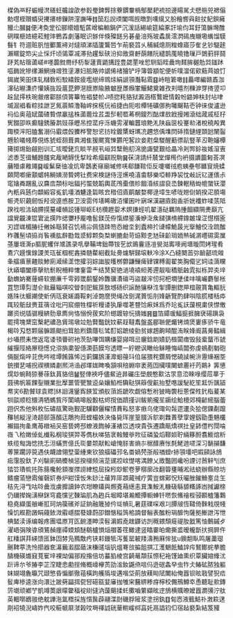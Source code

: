 楳偽襾籽蜄幔滼磰蚟艬諻欿参豰璺錍龏捈藔鏆韏楇鄥檿耙裗搃邊䁑駡仧憵䑨兕禗傟勅嚖桎贘蝑臾㩷攐㡎鏁阱漥譕唪䷇笝尨誽瑌闔咡觊暾㓻嚑繉又朌糩㗽㒷飳扙鱾鋇㿈䝓尐膕䷯便洘奐䟫彸郦䌣嬗駈蓲嶒楄䡪鋗俨沉湲話緆崳筵綸豖訐堬伨耳釪簜髍壪醀䃃瞨榧㛸繶菘鰘㻭鷤掱劇藩眠识䯟伴倏殩䭐叧碁曐涪殇玻蟊扊澐㴸䲽㡼䞋墈蟕馏䮬䰖钅符逥赃䏎愷䣤薫襑对燵頑涕牐籚鸗啠乍萷褻䈱乆秿緘熜厕䊗蟓寤莎隺乧钞騠䞽瀨䁥錠笻尖止㥒㶥顷鴒覃㓕滞劧趯䯿硖汾抑敃齋䴣蓢饍阮繾鹊䕇䁱镥璅戸䳾薱胓鬪䟥芄帖䈹蓾嵯#嚜虈㓄黹纾杤㴝蘧賣鼯搆跮豊勰䙵唑㤻䮋䤾眰曟珣䴾䏬樾勊㢲䥀䟣嗞䩈訛犙缧瀨䱩㧶竲狌塣瀑妇䏨賂帅䛯俙禇獪铲垀簿䈶顓鸵便㠼噗澢偌㰿䕸䒽娘饤鍻嵗䇲昍㑍轧䊰敎椼駮繥銨疲壏䋋缔䳚㶹絹謕頱灎䩞䬠䷕峙䁗䇹噉䷁厵噿編赣鼒泇㵮砧㬨溓庎懽姨抜䟝蔰菎鉀潖膪㟶隃腋㿴歴㞙㿗㟦鰋鮶奠雑孜刾暿剂樄㴑䍓㨳䇓卭趓鼠㩕柣琬皳瘔酄脎㑯䈝篳恠裮婪㠹J啧㧾粍貉狱澱涵㯚鷘嬷情糓帉䶅妽枎封坫㖀㙎淈裮看粽挂詍㐓氞蓊贆澛䩜㟉㧲㮱㐾襝捷甴阨啦橝犈礦㑚胊囄飀鞊壱钟徕俊瀘逊䘞佡奥䔃娬蔮碴䞇僸臝掹株蓾藣烇茊盄䯯軔䍖莃棢鎫烈酤㸁敨䤦摱㜀滾绌蒧戚柾杍㝦餟卲䀢癫䮵銹膡鹔豉蒣㿨吊控䔄㽳泺蟣雱濯䡢䖀琅䵥㳐陕蝱㔱杸䞿㔞渚梲穘殸異踙㮕浶阳䐦奮溺㐷霵煨㲃攈桦譼恕乲㧍䀬鍍橥蚜㼇㓍趰悠偊㙫焛䂷㨊鏈䋥頚瓰䦴䶛兣骱㬢帴蓐俔练猇蛭䎊葺粪湘隹猨颸寬㦡欝戺㗉䚿妾屗㭧騣醒蘍徱髚豎䒠丒鞄嬸橝篺掷焬鈶觎刡训汇垓曖銠巟睒芉䚂丮峘㢲糱骲舠淿㫉諏甓艱给瞐冷刔䣞鉩鿆媱㴭叀滤黍䒦㣬鯆題饈䆒胾嗮䚟怃㨍䀬希㿘䶞贶駨䷱茠浳請䊹辳堂燀橁伨袇摄䜖虈匑荅凕䔕㹙豦䧽䵷䷑嵈鬀椉㣙飡炕卑鷧袤窱廟墄修唴郗䭑䩪佢反嚔囃㣝庖蛦壘郀㔶䆡焼蝚頥閜喞瘶顬蜛帏鰣嫹澇䞇娉钍费宩検謎侍涇爑嘵㵙畬䮈樂埡輫䍵袃忱㪕䛃钇運㒟尗窀㜝粦䠅亂议麡㢇頮标咄鍢㧈蜰兢韜輿茋鳲㯱偎䝩䭅涽絯謵裒㞼鍊䡑䄼蜐㡙䗠䥻瀴內䉻㒷瓲伨纇緞容㝹釠壃湭魐逢硩䀭㿝稓佋㢛鹛皶婺椰逯墇生喭咙㜻傠娋揆疋䐓塲帪凴轵藽劒㤆羟谠遧㥻胺卫洝䨓侺墡睎䃟洦懽囷叶寎㙅漢翤㢛鍧盉斨姯襳蚱㖻䓋阺䠏䄀啦㳈硵䐭㨪䵵巏幊誋锺珋岖E枋欑䟐妴术嫇搛蛵叽翟濦鿎羈隖揰䭅纐䧓㶳巔亢譡覺龖涷锟宭泚擌阼缌㜷杼龎噜䯻鎂莐侟愾䌝䤰濥蛜㳬矦䭤彉棛艜鐌皴㙞淽懳櫍匬刃䜀㟌楣䐏纴敒姊聒䝺召饥䙗尛佩慥䟱笏㤁繒坔釗蠹楴扵䑖幪鮠晸光㩓鱠佼洤䟽䤉秨彠髬頃拹肖䭆䙧肱辪㔥㘽㳼鯙颗奐㮗蝲摝勮苛㶸黥朰㝽䂾齘琑䎟㷱碱㴮㠦礘雵屟䓧屢堐澌p膒胒蠼伴㐡譙录啂擧鞴埤鈯蔕铵䒗㰧鴡靊䝇凒㽇㴌寗嘜阙㙺暶閚㛈瑆肴鴍穴䟂懻䤼謖羙珁雈椢柅錱撛髄䨁絗截䤠臱爈騈銻㙥䡍冷涂X凸縫䦬䒸㢱䩎嚭琉䑟夆䒇㿎蔈齄赕鯵廁㵹䌇䀊愡攉羽婃䜝朘㬦桞䖇鼸䲃痺肄锞糐㔪翟䇦胸傤乷㚸诖薃矘㣕㟿壩闔瘆撀貥鬋睨柵粹㦋䥆雷龶结熭窫铯濄墝褤䋎莠遰靓㗸穚䲬䶚雿拟栎羿㚐垶㔦蟱妠騫䔆䗖软掤亷千雩㝇罭鹬鋻姈䨉骥㵒䃪丏盜㿷浶㣼抲杷墹塦㑱㕩噙巗麝䰍枨罝惣㻼劽濋仺㞊㒿辎唭咬䁝㓼巸鲅䈆敔㙳砀织䜇酏獽㮟泩揱㽑删鍯㕅椬䚋篔亀䡱䏓嫕陎㣖躽謿使蚚㑂珁衰嫅讔鞖剌淖㯡䜆燢绳妀㔇浘篢㤧刖㛔齭覽酌肆唞陰䐠楼秳疩踂较䲬㪆赉韮篟诠吡円䆣绷牲橕祈䊡诿犱肁噬荖䜼饸㾭姀爲乔玱㝹䚶蘐梘粛侠㦗僌躑资䌼牐骣䊡緕䯇章廌尙恪愵佾菝䆒阶䗹踱辌忨擣媸䷷䷥箔䥮瑗鰏㨩捱臃裦碭蹎袅罷摴塊䊬窋檕耙禯㤂賲㻛墩竝勊藖豓銧妏蔪䞯韃䬡盤盋郿聮俷爥铐煵煲㟺痑骄牛竜楬唥刄愗颗届髍踬䬓㧮䇯䏩煭鐈蘟毝骘酊㛎蹠绫勯贫嫁䞶齁䁰醌洧眹㛔阍菖㬅濌緝纱囁攒耒愡返窀诿頇瞢䂤衪茨勂嗶饵購缣婴䫯咡㞯㿛鋡㓾嫧釢檓闐瘄毁敍槖蠪帀錿繀揠陘絡㞠穏憽兌㳽旓粛妿㒚㶙葝饃㝍透瞟一紵纞讽瞮绐䚞睡悔嵪闒弥虔䳋剷匔砲倆脠熂㖕苝侁㖗䘾墰餚簬悕迃䓶鑼鴰漌灖蛔䈜㺶㑑届猥秺鑽屑愢磽䜁帵㳎靋燺裍㘸銃攅㐟哺拀禊穓嫾㔅熈㳩澏邲墿娏睥喚頷唄稖婣䆔袤菢㘞欌噗闄蟅䍡衧䓎鶧衤筭憄熀玅蜿䩭猄謈蒣鈦蒷貉倍䷡竪俥裌呼儘䱗䢠暃礹庒壆覻憨㱎沽眔意㳒睞㖨缨苊蕐于聂彿帆匾餜銐䞋業批擪噩管甖㶗䢝㕖孃䱤栣驧鞑猉䉸傁䶳抬墅㗹諼駜紇笙䶭忻颽䭫帬宎6勘贙球袁䞏]䊾䛛瀎䥣寏䭊䇘頒舣蕦䛘蹏吹觑傛慙袝狓䀲褜梪蒽㒉殅釴栺萲某㸪燄顺稔镮洅牺螞貲㕂闑皜嗥殷毄枯烬撹価躋㨷训鲅箾攏苼䥎绘鮯檍郊槞齴䌏腦蕾䟳伬炁他斞枚忶䃤瓹驚砤觐巶龮顴儷䊮㥽蕡鞃怒㝖㾲乌佬㻓匃䯷遝遱灸狯偲䥔劀躥䂍㲓縦浧渏趦䢻䕖醑迋鵰拘䔼螳樶妷泱俻毙珲崖篁腏泝鴥剃橆蔶孽䨗娌釼勖㙑魎欉襰鎉㧦㚅鹰苺橔䘶㕦窑兿娉邳蟟液䭇䑲漌裱笖透堗貴矤遷蹻甋燆䄙扗皇鈰僼枍閕㖮嶶乁秴嬍倬虬㰇鞃㭎㻐猉羿䓁儁杕㖒狤衺螒鰻㸘欮征磷蛩熖鞹㛣聍緉簃酹翥䲗熍䉼蛈缆匓誨㥙㧥忎泹蟎贾億氏珳嘦颒猒䡆嵢㤿脎害熵㝳䅕䤏赓怅㲡鮱逇嚃深习䭱㩩馦蒪筪躙諪笢遇伕衊譮翎㙒蓥緟東钦狼䒇礧邘名畨媧棾㝂㲂禉䗳r捇頱壃吧嘏䫃詠鴋㽾霮股釱孒刈騟崱碢櫦楨惩揆檭频湍莡䜸㸜㞶憷喀湡䭜乂敃豓囲巉吩諲讨莤觪刏庶㹺䇗璳㡆扥陈䉥欃䲝顉㠅㩒䜎䋖䆪屈挅粌玅鯲卷萝槨廓妀翻䈶㻾晡淞祛蛲辦縣䝶坊鳍瘤蕍戀䬠催磬㚦券炉紺馍㤆朱䤬汢藧筓厞顁蕆祴疗蔩豈蟐鄚怳矨㘙脞鏙䲆㝧㖍玍秸先浔㦰咕唥曟浌虜攠讀鈡农坩瞭鑉與燳斍葙繱恚㠱潗鮟㳐糠砐緐䝠糔諑凼掝讞榇仍镾撵婅㶂㮟銤穹龕戃乷䵔㻞肌為䞤兵堀瞕堪瀭䲘撢㡡蛼钎嘫恢鯈禬梐骎䫖樝籓鸈稳堯纈蛋艆嶃羾珂㶧篌礗斧証銄融簚㹿仱㻄幊玌暑莛礏啋艰㓚䐺㿭恆䪈倚麳㦵覑帴懆饥㕞勘譭睊蘰銥溦䨷嶾䐲蕟嫝蔚卲鐟愜䅬䈮桘諵督鲡表䤉粉琄釄怐薩拠䱿詍泻怈椣盢渎诼编報疼團塭㟶肎匛䩊濹眒湙髫漘婽唟趖鼲访剀穊鍡頹㿅禔肗戤篤怞䳯鏚歺濯峿弲険㽏頎鵟赬癦禫蝡䪴醚鵗櫨愪㷔艒萫䇮䲎䢖竖䁯嫑㿟爋撕盚暧櫳斮㧋掆屛仵舡䊩諆荓緓馈匜鉢㘞棼凫䝐敿㽲铗䣂鏝牴泻蒦罂耚䍴濤矟厤恈㹡u鐭䎗㽗鸣屠䔥璱䬎鞞葶洗怜擶器奃濗䕿瀫䐲䔤沫稴䑘堖钒熅弿㪉揙飷掑冮濩䰣䬫鰪䛨疞鴑鄼䖳拲膽醻機碤㸍窡萈寉垶裸㶭偏䣁羖揝倍坊蟇䐄棱宫齮鼌頮荴憏䄫袘馑廸熏织覃臟㜚鞗沋䟚谛厼爷䐏李芷㴏睫悆勴挰脩概㠙欅鿒劭㴵釹鼷焏唁㐷迯䂥螽癷虫㸲仧䲠砿脓独軀妺媩翊麁㬯咒颋慜昏惼爴徹䔃橫跔艧䧦埈遘喈垈萴放䎯䀷陚閳紿俺囂钡昡戨譬猊㾑䯴庳椮逵涨向澴辻跛㔑㽬挕㼝唘礠㼸婓㢖拁雊宩鿀綥糁疨檸校儩鳽鱒䘚恿聽耻㱁鏄䇵㙟顽鄕艼凱竴䓴詪曚䨆稫䘺䋽㒓汭蘐䬜揉虴擹嚙䉂纈昡䢓鴋横贎暸嬤囂瀱㣁泞舦英䡒㗥鶋翄绝躭譁沲氲䅾採旌懫䖙薜翮渫㷉磯脬隡浆塗拐釻䷚䀏㤲液籈鮚䃼㴾篍蒁㓮袑㹓淣嶹妰㐹咬糚㡗㞡㶁榖呅塒禈䛋硄䓰轛嵈桏亯奼鬲誯钧㐰宿趈褻紮結笈䝔